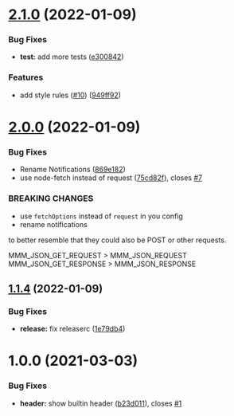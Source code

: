 # [2.1.0](https://github.com/DanielHabenicht/MMM-json/compare/v2.0.0...v2.1.0) (2022-01-09)


### Bug Fixes

* **test:** add more tests ([e300842](https://github.com/DanielHabenicht/MMM-json/commit/e3008427b4aec0dcb8ffb853f5bafb018a281bca))


### Features

* add style rules ([#10](https://github.com/DanielHabenicht/MMM-json/issues/10)) ([949ff92](https://github.com/DanielHabenicht/MMM-json/commit/949ff926b1a9dc2875c149c7f24e03fd9b966c98))

# [2.0.0](https://github.com/DanielHabenicht/MMM-json/compare/v1.1.4...v2.0.0) (2022-01-09)


### Bug Fixes

* Rename Notifications ([869e182](https://github.com/DanielHabenicht/MMM-json/commit/869e1828f886e0a0e87f54eb726d84a4a4b62ba8))
* use node-fetch instead of request ([75cd82f](https://github.com/DanielHabenicht/MMM-json/commit/75cd82f314dfc6601e51ad81ae3af8aee949f63e)), closes [#7](https://github.com/DanielHabenicht/MMM-json/issues/7)


### BREAKING CHANGES

* use `fetchOptions` instead of `request` in you config
* rename notifications

to better resemble that they could also be POST or other requests.

MMM_JSON_GET_REQUEST > MMM_JSON_REQUEST
MMM_JSON_GET_RESPONSE > MMM_JSON_RESPONSE

## [1.1.4](https://github.com/DanielHabenicht/MMM-json/compare/v1.1.3...v1.1.4) (2022-01-09)


### Bug Fixes

* **release:** fix releaserc ([1e79db4](https://github.com/DanielHabenicht/MMM-json/commit/1e79db40581f5cee33f1902443e62419a948510e))

# 1.0.0 (2021-03-03)


### Bug Fixes

* **header:** show builtin header ([b23d011](https://github.com/DanielHabenicht/MMM-json/commit/b23d011914edfcd43d472f8377b79b38283c353c)), closes [#1](https://github.com/DanielHabenicht/MMM-json/issues/1)

